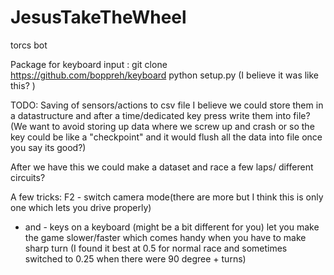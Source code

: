 # JesusTakeTheWheel
torcs bot

Package for keyboard input :
git clone https://github.com/boppreh/keyboard 
python setup.py 
(I believe it was like this? )

TODO: 
Saving of sensors/actions to csv file
I believe we could store them in a datastructure and after a time/dedicated key press write them into file?
(We want to avoid storing up data where we screw up and crash or so the key could be like a "checkpoint" and it would flush all the data into file once you say its good?)

After we have this we could make a dataset and race a few laps/ different circuits?

A few tricks:
F2 - switch camera mode(there are more but I think this is only one which lets you drive properly)
+ and - keys on a keyboard (might be a bit different for you) let you make the game slower/faster which comes handy when you have to make sharp turn (I found it best at 0.5 for normal race and sometimes switched to 0.25 when there were 90 degree + turns)
